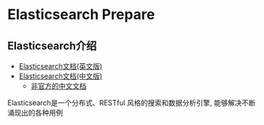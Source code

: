 # Elasticsearch Prepare

## Elasticsearch介绍

- [Elasticsearch文档(英文版)](https://www.elastic.co/guide/en/elasticsearch/reference/6.8/getting-started.html)
- [Elasticsearch文档(中文版)](https://www.elastic.co/guide/cn/elasticsearch/guide/current/index.html)
    - [非官方的中文文档](https://es.xiaoleilu.com/010_Intro/00_README.html)

Elasticsearch是一个分布式、RESTful 风格的搜索和数据分析引擎, 能够解决不断涌现出的各种用例
